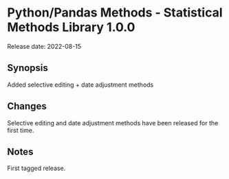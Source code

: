 # Python/Pandas Methods - Statistical Methods Library 1.0.0

Release date: 2022-08-15

## Synopsis

Added selective editing + date adjustment methods

## Changes

Selective editing and date adjustment methods have been released for the first time.

## Notes

First tagged release.